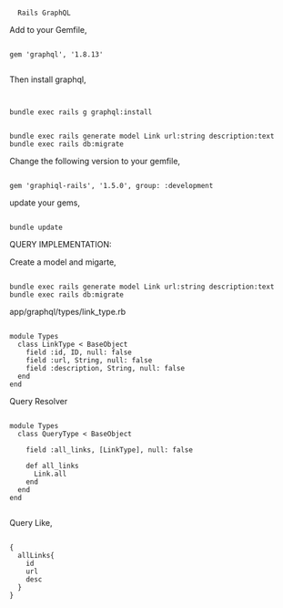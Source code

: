 ```

  Rails GraphQL

```

Add to your Gemfile,

```

gem 'graphql', '1.8.13'


```

Then install graphql,

```


bundle exec rails g graphql:install

```

```

bundle exec rails generate model Link url:string description:text
bundle exec rails db:migrate

```

Change the following version to your gemfile,

```

gem 'graphiql-rails', '1.5.0', group: :development

```


update your gems,

```

bundle update

```


QUERY IMPLEMENTATION:


Create a model and migarte, 

```

bundle exec rails generate model Link url:string description:text
bundle exec rails db:migrate

```


app/graphql/types/link_type.rb
```

module Types
  class LinkType < BaseObject
    field :id, ID, null: false
    field :url, String, null: false
    field :description, String, null: false
  end
end

```

Query Resolver

```

module Types
  class QueryType < BaseObject
    
    field :all_links, [LinkType], null: false

    def all_links
      Link.all
    end
  end
end


```

Query Like, 

```

{
  allLinks{
    id
    url
    desc
  }
}

```





